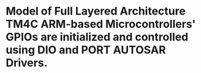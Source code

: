 # Model of Full Layered Architecture TM4C ARM-based Microcontrollers' GPIOs are initialized and controlled using DIO and PORT AUTOSAR Drivers.
